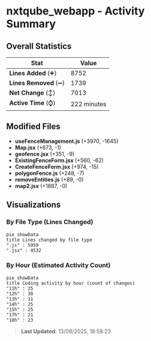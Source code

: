 # nxtqube_webapp - Activity Summary 

## Overall Statistics

| Stat                   | Value                                                             |
| ---------------------- | ----------------------------------------------------------------- |
| **Lines Added** (➕)   | 8752                                          |
| **Lines Removed** (➖) | 1739                                        |
| **Net Change** (↕)    | 7013                |
| **Active Time** (⌚)   | 222 minutes |


## Modified Files
- **useFenceManagement.js** (+3970, -1645)
- **Map.jsx** (+673, -1)
- **geofence.jsx** (+351, -9)
- **ExistingFenceForm.jsx** (+560, -62)
- **CreateFenceForm.jsx** (+974, -15)
- **polygonFence.js** (+248, -7)
- **removeEntities.js** (+89, -0)
- **map2.jsx** (+1887, -0)

## Visualizations

### By File Type (Lines Changed)

```mermaid
pie showData
title Lines changed by file type
".js" : 5959
".jsx" : 4532
```

### By Hour (Estimated Activity Count)

```mermaid
pie showData
title Coding activity by hour (count of changes)
"11h" : 25
"12h" : 30
"13h" : 11
"14h" : 25
"15h" : 25
"17h" : 21
"18h" : 23
```


> **Last Updated:** 13/08/2025, 18:58:23